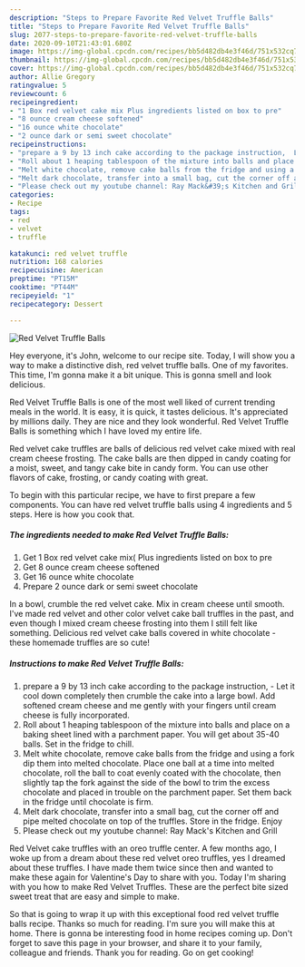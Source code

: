 ```yaml
---
description: "Steps to Prepare Favorite Red Velvet Truffle Balls"
title: "Steps to Prepare Favorite Red Velvet Truffle Balls"
slug: 2077-steps-to-prepare-favorite-red-velvet-truffle-balls
date: 2020-09-10T21:43:01.680Z
image: https://img-global.cpcdn.com/recipes/bb5d482db4e3f46d/751x532cq70/red-velvet-truffle-balls-recipe-main-photo.jpg
thumbnail: https://img-global.cpcdn.com/recipes/bb5d482db4e3f46d/751x532cq70/red-velvet-truffle-balls-recipe-main-photo.jpg
cover: https://img-global.cpcdn.com/recipes/bb5d482db4e3f46d/751x532cq70/red-velvet-truffle-balls-recipe-main-photo.jpg
author: Allie Gregory
ratingvalue: 5
reviewcount: 6
recipeingredient:
- "1 Box red velvet cake mix Plus ingredients listed on box to pre"
- "8 ounce cream cheese softened"
- "16 ounce white chocolate"
- "2 ounce dark or semi sweet chocolate"
recipeinstructions:
- "prepare a 9 by 13 inch cake according to the package instruction,  Let it cool down completely then crumble the cake into a large bowl. Add softened cream cheese and me gently with your fingers until cream cheese is fully incorporated."
- "Roll about 1 heaping tablespoon of the mixture into balls and place on a baking sheet lined with a parchment paper. You will get about 35-40 balls. Set in the fridge to chill."
- "Melt white chocolate, remove cake balls from the fridge and using a fork dip them into melted chocolate. Place one ball at a time into melted chocolate, roll the ball to coat evenly coated with the chocolate, then slightly tap the fork against the side of the bowl to trim the excess chocolate and placed in trouble on the parchment paper. Set them back in the fridge until chocolate is firm."
- "Melt dark chocolate, transfer into a small bag, cut the corner off and pipe melted chocolate on top of the truffles. Store in the fridge. Enjoy"
- "Please check out my youtube channel: Ray Mack&#39;s Kitchen and Grill"
categories:
- Recipe
tags:
- red
- velvet
- truffle

katakunci: red velvet truffle 
nutrition: 168 calories
recipecuisine: American
preptime: "PT15M"
cooktime: "PT44M"
recipeyield: "1"
recipecategory: Dessert

---
```



![Red Velvet Truffle Balls](https://img-global.cpcdn.com/recipes/bb5d482db4e3f46d/751x532cq70/red-velvet-truffle-balls-recipe-main-photo.jpg)

Hey everyone, it's John, welcome to our recipe site. Today, I will show you a way to make a distinctive dish, red velvet truffle balls. One of my favorites. This time, I'm gonna make it a bit unique. This is gonna smell and look delicious.

Red Velvet Truffle Balls is one of the most well liked of current trending meals in the world. It is easy, it is quick, it tastes delicious. It's appreciated by millions daily. They are nice and they look wonderful. Red Velvet Truffle Balls is something which I have loved my entire life.

Red velvet cake truffles are balls of delicious red velvet cake mixed with real cream cheese frosting. The cake balls are then dipped in candy coating for a moist, sweet, and tangy cake bite in candy form. You can use other flavors of cake, frosting, or candy coating with great.


To begin with this particular recipe, we have to first prepare a few components. You can have red velvet truffle balls using 4 ingredients and 5 steps. Here is how you cook that.

<!--inarticleads1-->

##### The ingredients needed to make Red Velvet Truffle Balls:

1. Get 1 Box red velvet cake mix( Plus ingredients listed on box to pre
1. Get 8 ounce cream cheese softened
1. Get 16 ounce white chocolate
1. Prepare 2 ounce dark or semi sweet chocolate


In a bowl, crumble the red velvet cake. Mix in cream cheese until smooth. I&#39;ve made red velvet and other color velvet cake ball truffles in the past, and even though I mixed cream cheese frosting into them I still felt like something. Delicious red velvet cake balls covered in white chocolate - these homemade truffles are so cute! 

<!--inarticleads2-->

##### Instructions to make Red Velvet Truffle Balls:

1. prepare a 9 by 13 inch cake according to the package instruction,  - Let it cool down completely then crumble the cake into a large bowl. Add softened cream cheese and me gently with your fingers until cream cheese is fully incorporated.
1. Roll about 1 heaping tablespoon of the mixture into balls and place on a baking sheet lined with a parchment paper. You will get about 35-40 balls. Set in the fridge to chill.
1. Melt white chocolate, remove cake balls from the fridge and using a fork dip them into melted chocolate. Place one ball at a time into melted chocolate, roll the ball to coat evenly coated with the chocolate, then slightly tap the fork against the side of the bowl to trim the excess chocolate and placed in trouble on the parchment paper. Set them back in the fridge until chocolate is firm.
1. Melt dark chocolate, transfer into a small bag, cut the corner off and pipe melted chocolate on top of the truffles. Store in the fridge. Enjoy
1. Please check out my youtube channel: Ray Mack&#39;s Kitchen and Grill


Red Velvet cake truffles with an oreo truffle center. A few months ago, I woke up from a dream about these red velvet oreo truffles, yes I dreamed about these truffles. I have made them twice since then and wanted to make these again for Valentine&#39;s Day to share with you. Today I&#39;m sharing with you how to make Red Velvet Truffles. These are the perfect bite sized sweet treat that are easy and simple to make. 

So that is going to wrap it up with this exceptional food red velvet truffle balls recipe. Thanks so much for reading. I'm sure you will make this at home. There is gonna be interesting food in home recipes coming up. Don't forget to save this page in your browser, and share it to your family, colleague and friends. Thank you for reading. Go on get cooking!
